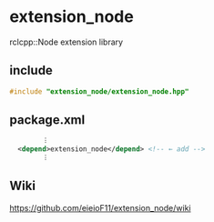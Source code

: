 # extension_node

rclcpp::Node extension library

## include

```c++
#include "extension_node/extension_node.hpp"
```

## package.xml

```xml
		︙
  <depend>extension_node</depend> <!-- ← add -->
		︙
```
## Wiki
https://github.com/eieioF11/extension_node/wiki
